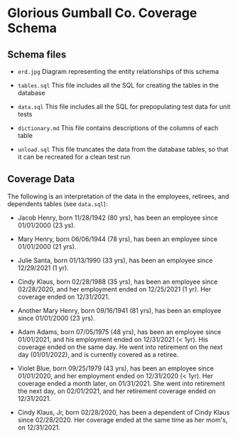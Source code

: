 # Glorious Gumball Co. Coverage Schema

## Schema files

- `erd.jpg` Diagram representing the entity relationships of this
  schema

- `tables.sql` This file includes all the SQL for creating the tables
  in the database

- `data.sql` This file includes all the SQL for prepopulating test
  data for unit tests

- `dictionary.md` This file contains descriptions of the columns of
  each table

- `unload.sql` This file truncates the data from the database tables,
  so that it can be recreated for a clean test run

## Coverage Data

The following is an interpretation of the data in the employees,
retirees, and dependents tables (see `data.sql`):

- Jacob Henry, born 11/28/1942 (80 yrs), has been an employee since
  01/01/2000 (23 ys).

- Mary Henry, born 06/06/1944 (78 yrs), has been an employee since
  01/01/2000 (21 yrs).

- Julie Santa, born 01/13/1990 (33 yrs), has been an employee since
  12/29/2021 (1 yr).

- Cindy Klaus, born 02/28/1988 (35 yrs), has been an employee since
  02/28/2020, and her employment ended on 12/25/2021 (1 yr). Her
  coverage ended on 12/31/2021.

- Another Mary Henry, born 09/16/1941 (81 yrs), has been an employee
  since 01/01/2000 (23 yrs).

- Adam Adams, born 07/05/1975 (48 yrs), has been an employee since
  01/01/2021, and his employment ended on 12/31/2021 (< 1yr). His
  coverage ended on the same day. He went into retirement on the next
  day (01/01/2022), and is currently covered as a retiree.

- Violet Blue, born 09/25/1979 (43 yrs), has been an employee since
  01/01/2020, and her employment ended on 12/31/2020 (< 1yr). Her
  coverage ended a month later, on 01/31/2021. She went into
  retirement the next day, on 02/01/2021, and her retirement coverage
  ended on 12/31/2021.

- Cindy Klaus, Jr, born 02/28/2020, has been a dependent of Cindy
  Klaus since 02/28/2020. Her coverage ended at the same time as her
  mom's, on 12/31/2021.
